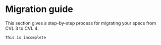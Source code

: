 Migration guide
===============

This section gives a step-by-step process for migrating your specs from CVL 3 to
CVL 4.

```{todo}
This is incomplete
```
